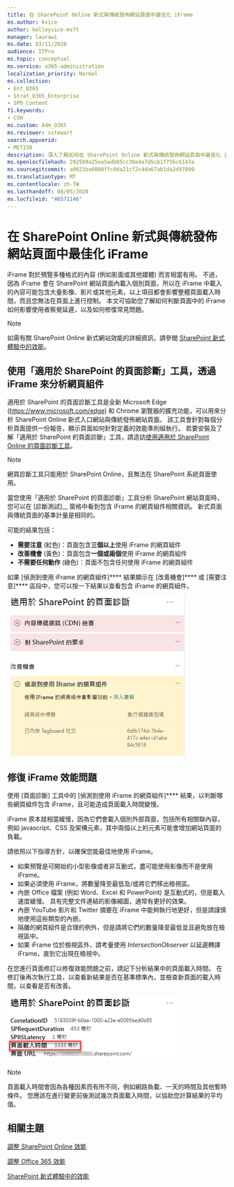```yaml
---
title: 在 SharePoint Online 新式與傳統發佈網站頁面中最佳化 iFrame
ms.author: kvice
author: kelleyvice-msft
manager: laurawi
ms.date: 03/11/2020
audience: ITPro
ms.topic: conceptual
ms.service: o365-administration
localization_priority: Normal
ms.collection:
- Ent_O365
- Strat_O365_Enterprise
- SPO_Content
f1.keywords:
- CSH
ms.custom: Adm_O365
ms.reviewer: sstewart
search.appverid:
- MET150
description: 深入了解如何在 SharePoint Online 新式與傳統發佈網站頁面中最佳化 iFrame 的效能。
ms.openlocfilehash: 292599a25ea5adb05cc38e4a7d5cb1f756c6143a
ms.sourcegitcommit: a9021ba0800ffc0da21cf2c4da67ab1da2d97099
ms.translationtype: MT
ms.contentlocale: zh-TW
ms.lasthandoff: 08/05/2020
ms.locfileid: "46571146"
---
```

# <a name="optimize-iframes-in-sharepoint-online-modern-and-classic-publishing-site-pages"></a>在 SharePoint Online 新式與傳統發佈網站頁面中最佳化 iFrame

iFrame 對於預覽多種格式的內容 (例如影面或其他媒體) 而言相當有用。 不過，因為 iFrame 會在 SharePoint 網站頁面內載入個別頁面，所以在 iFrame 中載入的內容可能包含大量影像、影片或其他元素，以上項目都會影響整體頁面載入時間，而且您無法在頁面上進行控制。 本文可協助您了解如何判斷頁面中的 iFrame 如何影響使用者察覺延遲，以及如何修復常見問題。

>[!NOTE]
>如需有關 SharePoint Online 新式網站效能的詳細資訊，請參閱 [SharePoint 新式體驗中的效能](https://docs.microsoft.com/sharepoint/modern-experience-performance)。

## <a name="use-the-page-diagnostics-for-sharepoint-tool-to-analyze-web-parts-using-iframes"></a>使用「適用於 SharePoint 的頁面診斷」工具，透過 iFrame 來分析網頁組件

適用於 SharePoint 的頁面診斷工具是全新 Microsoft Edge (https://www.microsoft.com/edge) 和 Chrome 瀏覽器的擴充功能，可以用來分析 SharePoint Online 新式入口網站與傳統發佈網站頁面。 該工具會針對每個分析頁面提供一份報告，顯示頁面如何針對定義的效能準則組執行。 若要安裝及了解「適用於 SharePoint 的頁面診斷」工具，請造訪[使用適用於 SharePoint Online 的頁面診斷工具](page-diagnostics-for-spo.md)。

>[!NOTE]
>網頁診斷工具只能用於 SharePoint Online，且無法在 SharePoint 系統頁面使用。

當您使用「適用於 SharePoint 的頁面診斷」工具分析 SharePoint 網站頁面時，您可以在 [診斷測試]__ 窗格中看到包含 iFrame 的網頁組件相關資訊。 新式頁面與傳統頁面的基準計量是相同的。

可能的結果包括：

- **需要注意** (紅色)：頁面包含**三個以上**使用 iFrame 的網頁組件
- **改善機會** (黃色)：頁面包含**一個或兩個**使用 iFrame 的網頁組件
- **不需要任何動作** (綠色)：頁面不包含任何使用 iFrame 的網頁組件

如果 [偵測到使用 iFrame 的網頁組件]**** 結果顯示在 [改善機會]**** 或 [需要注意]**** 區段中，您可以按一下結果以查看包含 iFrame 的網頁組件。

![頁面診斷工具結果](media/modern-portal-optimization/pagediag-iframe-yellow.png)

## <a name="remediate-iframe-performance-issues"></a>修復 iFrame 效能問題

使用 [頁面診斷] 工具中的 [偵測到使用 iFrame 的網頁組件]**** 結果，以判斷哪些網頁組件包含 iFrame，且可能造成頁面載入時間變慢。

iFrame 原本就相當緩慢，因為它們會載入個別外部頁面，包括所有相關聯內容，例如 javascript、CSS 及架構元素，其中兩個以上的元素可能會增加網站頁面的負載。

請依照以下指導方針，以確保您能最佳地使用 iFrame。

- 如果預覽是可開始的小型影像或者非互動式，盡可能使用影像而不是使用 iFrame。
- 如果必須使用 iFrame，將數量降至最低及/或將它們移出檢視區。
- 內嵌 Office 檔案 (例如 Word、Excel 和 PowerPoint) 是互動式的，但是載入速度緩慢。 具有完整文件連結的影像縮圖，通常有更好的效果。
- 內嵌 YouTube 影片和 Twitter 摘要在 iFrame 中能夠執行地更好，但是請謹慎地使用這些類型的內嵌。
- 隔離的網頁組件是合理的例外，但是請將它們的數量降至最低並且避免放在檢視區中。
- 如果 iFrame 位於檢視區外，請考量使用 _IntersectionObserver_ 以延遲轉譯 iFrame，直到它出現在檢視中。

在您進行頁面修訂以修復效能問題之前，請記下分析結果中的頁面載入時間。 在修訂後再次執行工具，以查看新結果是否在基準標準內，並檢查新頁面的載入時間，以查看是否有改善。

![頁面載入時間結果](media/modern-portal-optimization/pagediag-page-load-time.png)

>[!NOTE]
>頁面載入時間會因為各種因素而有所不同，例如網路負載、一天的時間及其他暫時條件。 您應該在進行變更前後測試幾次頁面載入時間，以協助您計算結果的平均值。

## <a name="related-topics"></a>相關主題

[調整 SharePoint Online 效能](tune-sharepoint-online-performance.md)

[調整 Office 365 效能](tune-office-365-performance.md)

[SharePoint 新式體驗中的效能](https://docs.microsoft.com/sharepoint/modern-experience-performance)
